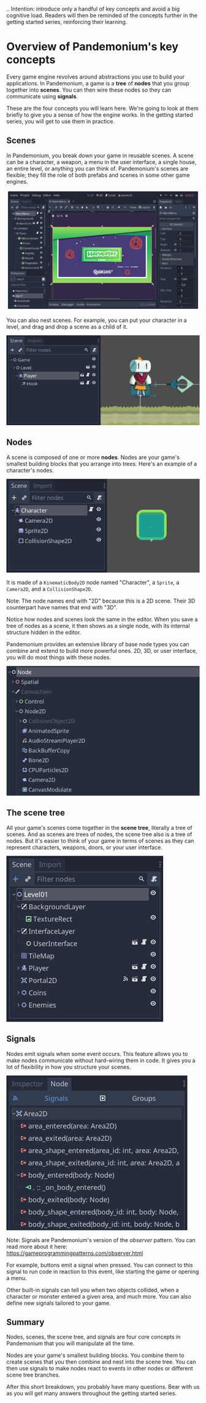 .. Intention: introduce only a handful of key concepts and avoid a big cognitive
   load. Readers will then be reminded of the concepts further in the getting
   started series, reinforcing their learning.



Overview of Pandemonium's key concepts
================================

Every game engine revolves around abstractions you use to build your
applications. In Pandemonium, a game is a **tree** of **nodes** that you group
together into **scenes**. You can then wire these nodes so they can communicate
using **signals**.

These are the four concepts you will learn here. We're going to look at them
briefly to give you a sense of how the engine works. In the getting started
series, you will get to use them in practice.

Scenes
------

In Pandemonium, you break down your game in reusable scenes. A scene can be a character,
a weapon, a menu in the user interface, a single house, an entire level, or
anything you can think of. Pandemonium's scenes are flexible; they fill the role of
both prefabs and scenes in some other game engines.

![](img/key_concepts_main_menu.png)

You can also nest scenes. For example, you can put your character in a level,
and drag and drop a scene as a child of it.

![](img/key_concepts_scene_example.png)

Nodes
-----

A scene is composed of one or more **nodes**. Nodes are your game's smallest
building blocks that you arrange into trees. Here's an example of a character's
nodes.

![](img/key_concepts_character_nodes.png)

It is made of a `KinematicBody2D` node named "Character", a `Sprite`, a
`Camera2D`, and a `CollisionShape2D`.

Note:
 The node names end with "2D" because this is a 2D scene. Their 3D
          counterpart have names that end with "3D".

Notice how nodes and scenes look the same in the editor. When you save a tree of
nodes as a scene, it then shows as a single node, with its internal structure
hidden in the editor.

Pandemonium provides an extensive library of base node types you can combine and
extend to build more powerful ones. 2D, 3D, or user interface, you will do most
things with these nodes.

![](img/key_concepts_node_menu.png)

The scene tree
--------------

All your game's scenes come together in the **scene tree**, literally a tree of
scenes. And as scenes are trees of nodes, the scene tree also is a tree of
nodes. But it's easier to think of your game in terms of scenes as they can
represent characters, weapons, doors, or your user interface.

![](img/key_concepts_scene_tree.png)

Signals
-------

Nodes emit signals when some event occurs. This feature allows you to make
nodes communicate without hard-wiring them in code. It gives you a lot of
flexibility in how you structure your scenes.

![](img/key_concepts_signals.png)

Note:
 Signals are Pandemonium's version of the *observer* pattern. You can read
          more about it here:
          https://gameprogrammingpatterns.com/observer.html

For example, buttons emit a signal when pressed. You can connect to this signal
to run code in reaction to this event, like starting the game or opening a menu.

Other built-in signals can tell you when two objects collided, when a character
or monster entered a given area, and much more. You can also define new signals
tailored to your game.

Summary
-------

Nodes, scenes, the scene tree, and signals are four core concepts in Pandemonium that
you will manipulate all the time.

Nodes are your game's smallest building blocks. You combine them to create scenes
that you then combine and nest into the scene tree. You can then use signals to
make nodes react to events in other nodes or different scene tree branches.

After this short breakdown, you probably have many questions. Bear with us as
you will get many answers throughout the getting started series.
